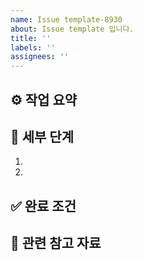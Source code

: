 ```yaml
---
name: Issue template-8930
about: Issue template 입니다.
title: ''
labels: ''
assignees: ''
---
```

## ⚙️ 작업 요약  
  
## 🔧 세부 단계  
1.   
2.   
  
## ✅ 완료 조건  
  
## 📌 관련 참고 자료